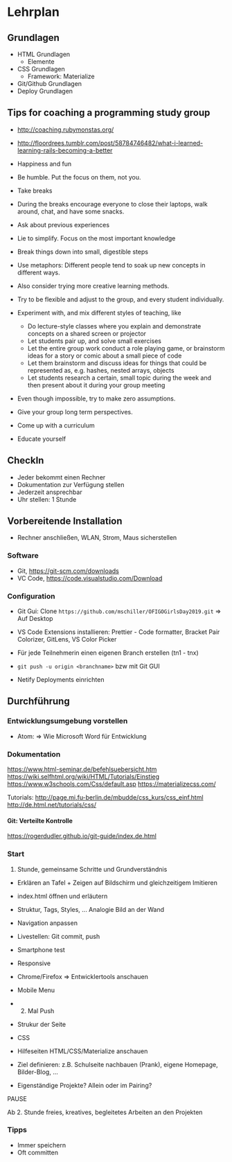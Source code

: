 # Lehrplan

## Grundlagen

- HTML Grundlagen
  - Elemente
- CSS Grundlagen
  - Framework: Materialize
- Git/Github Grundlagen
- Deploy Grundlagen

## Tips for coaching a programming study group

- http://coaching.rubymonstas.org/
- http://floordrees.tumblr.com/post/58784746482/what-i-learned-learning-rails-becoming-a-better

- Happiness and fun
- Be humble. Put the focus on them, not you.
- Take breaks
- During the breaks encourage everyone to close their laptops, walk around, chat, and have some snacks.
- Ask about previous experiences
- Lie to simplify. Focus on the most important knowledge
- Break things down into small, digestible steps
- Use metaphors: Different people tend to soak up new concepts in different ways.
- Also consider trying more creative learning methods.
- Try to be flexible and adjust to the group, and every student individually.
- Experiment with, and mix different styles of teaching, like
  - Do lecture-style classes where you explain and demonstrate concepts on a shared screen or projector
  - Let students pair up, and solve small exercises
  - Let the entire group work conduct a role playing game, or brainstorm ideas for a story or comic about a small piece of code
  - Let them brainstorm and discuss ideas for things that could be represented as, e.g. hashes, nested arrays, objects
  - Let students research a certain, small topic during the week and then present about it during your group meeting
- Even though impossible, try to make zero assumptions.
- Give your group long term perspectives.
- Come up with a curriculum
- Educate yourself

## CheckIn

- Jeder bekommt einen Rechner
- Dokumentation zur Verfügung stellen
- Jederzeit ansprechbar
- Uhr stellen: 1 Stunde

## Vorbereitende Installation

- Rechner anschließen, WLAN, Strom, Maus sicherstellen

### Software

- Git, https://git-scm.com/downloads
- VC Code, https://code.visualstudio.com/Download

### Configuration

- Git Gui: Clone `https://github.com/mschiller/OFIGOGirlsDay2019.git` => Auf Desktop

- VS Code Extensions installieren: Prettier - Code formatter, Bracket Pair Colorizer, GitLens, VS Color Picker

- Für jede Teilnehmerin einen eigenen Branch erstellen (tn1 - tnx)
- `git push -u origin <branchname>` bzw mit Git GUI
- Netify Deployments einrichten

## Durchführung

### Entwicklungsumgebung vorstellen

- Atom: => Wie Microsoft Word für Entwicklung

### Dokumentation

https://www.html-seminar.de/befehlsuebersicht.htm
https://wiki.selfhtml.org/wiki/HTML/Tutorials/Einstieg
https://www.w3schools.com/Css/default.asp
https://materializecss.com/

Tutorials:
http://page.mi.fu-berlin.de/mbudde/css_kurs/css_einf.html
http://de.html.net/tutorials/css/

#### Git: Verteilte Kontrolle

https://rogerdudler.github.io/git-guide/index.de.html

### Start

1. Stunde, gemeinsame Schritte und Grundverständnis

- Erklären an Tafel + Zeigen auf Bildschirm und gleichzeitigem Imitieren

- index.html öffnen und erläutern
- Struktur, Tags, Styles, ... Analogie Bild an der Wand
- Navigation anpassen
- Livestellen: Git commit, push
- Smartphone test
- Responsive
- Chrome/Firefox => Entwicklertools anschauen
- Mobile Menu
- 2. Mal Push
- Strukur der Seite
- CSS
- Hilfeseiten HTML/CSS/Materialize anschauen

- Ziel definieren: z.B. Schulseite nachbauen (Prank), eigene Homepage, Bilder-Blog, ...
- Eigenständige Projekte? Allein oder im Pairing?

PAUSE

Ab 2. Stunde freies, kreatives, begleitetes Arbeiten an den Projekten

### Tipps

- Immer speichern
- Oft committen
